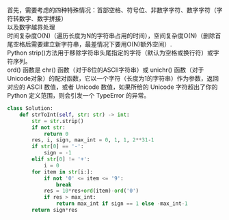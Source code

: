 首先，需要考虑的四种特殊情况：首部空格、符号位、非数字字符、数字字符（字符转数字、数字拼接）  
以及数字越界处理  
时间复杂度O(N)（遍历长度为N的字符串占用的时间），空间复杂度O(N)（删除首尾空格后需要建立新字符串，最差情况下要用O(N)额外空间）.  
Python strip()方法用于移除字符串头尾指定的字符（默认为空格或换行符）或字符序列。  
ord() 函数是 chr() 函数（对于8位的ASCII字符串）或 unichr() 函数（对于Unicode对象）的配对函数，它以一个字符（长度为1的字符串）作为参数，返回对应的 ASCII 数值，或者 Unicode 数值，如果所给的 Unicode 字符超出了你的 Python 定义范围，则会引发一个 TypeError 的异常。  
```python
class Solution:
    def strToInt(self, str: str) -> int:
        str = str.strip()
        if not str:
            return 0
        res, i, sign, max_int = 0, 1, 1, 2**31-1
        if str[0] == '-':
            sign = -1
        elif str[0] != '+':
            i = 0
        for item in str[i:]:
            if not '0' <= item <= '9':
                break
            res = 10*res+ord(item)-ord('0')
            if res > max_int:
                return max_int if sign == 1 else -max_int-1
        return sign*res
```
